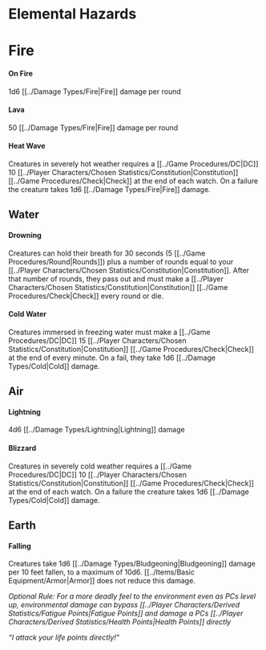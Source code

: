 # Elemental Hazards

# Fire
#### On Fire
1d6 [[../Damage Types/Fire\|Fire]] damage per round
#### Lava
50 [[../Damage Types/Fire\|Fire]] damage per round
#### Heat Wave
Creatures in severely hot weather requires a [[../Game Procedures/DC\|DC]] 10 [[../Player Characters/Chosen Statistics/Constitution\|Constitution]] [[../Game Procedures/Check\|Check]] at the end of each watch. On a failure the creature takes 1d6 [[../Damage Types/Fire\|Fire]] damage.
## Water
#### Drowning
Creatures can hold their breath for 30 seconds (5 [[../Game Procedures/Round\|Rounds]]) plus a number of rounds equal to your [[../Player Characters/Chosen Statistics/Constitution\|Constitution]]. After that number of rounds, they pass out and must make a [[../Player Characters/Chosen Statistics/Constitution\|Constitution]] [[../Game Procedures/Check\|Check]] every round or die. 
#### Cold Water
Creatures immersed in freezing water must make a [[../Game Procedures/DC\|DC]] 15 [[../Player Characters/Chosen Statistics/Constitution\|Constitution]] [[../Game Procedures/Check\|Check]] at the end of every minute. On a fail, they take 1d6 [[../Damage Types/Cold\|Cold]] damage. 
## Air
#### Lightning
4d6 [[../Damage Types/Lightning\|Lightning]] damage
#### Blizzard
Creatures in severely cold weather requires a [[../Game Procedures/DC\|DC]] 10 [[../Player Characters/Chosen Statistics/Constitution\|Constitution]] [[../Game Procedures/Check\|Check]] at the end of each watch. On a failure the creature takes 1d6 [[../Damage Types/Cold\|Cold]] damage.
## Earth
#### Falling
Creatures take 1d6 [[../Damage Types/Bludgeoning\|Bludgeoning]] damage per 10 feet fallen, to a maximum of 10d6.
	 [[../Items/Basic Equipment/Armor\|Armor]] does not reduce this damage.

*Optional Rule:*
*For a more deadly feel to the environment even as PCs level up, environmental damage can bypass [[../Player Characters/Derived Statistics/Fatigue Points\|Fatigue Points]] and damage a PCs [[../Player Characters/Derived Statistics/Health Points\|Health Points]] directly*

*“I attack your life points directly!”*